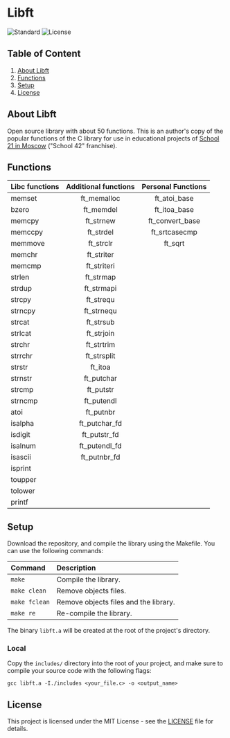 # Libft

![Standard](https://img.shields.io/badge/standart-ANSI%20C11-lightgrey.svg)
![License](https://img.shields.io/badge/license-MIT-blue.svg)

## Table of Content

1. [About Libft](#about-libft)
2. [Functions](#functions)
3. [Setup](#setup)
4. [License](#license)

## About Libft <a name="about-libft"></a>

Open source library with about 50 functions.
This is an author's copy of the popular functions of the C library for use in educational projects of [School 21 in Moscow](https://21-school.ru/) ("School 42" franchise).

## Functions <a name="functions"></a>

Libc functions | Additional functions | Personal Functions
:--------------| :-------------------:| :----------------:
memset		   | ft_memalloc		  | ft_atoi_base
bzero		   | ft_memdel	 		  | ft_itoa_base
memcpy		   | ft_strnew			  | ft_convert_base
memccpy		   | ft_strdel			  | ft_srtcasecmp
memmove		   | ft_strclr			  | ft_sqrt
memchr		   | ft_striter			  |
memcmp		   | ft_striteri		  |
strlen		   | ft_strmap			  |
strdup		   | ft_strmapi			  |
strcpy		   | ft_strequ			  |
strncpy		   | ft_strnequ			  |
strcat		   | ft_strsub			  |
strlcat		   | ft_strjoin			  |
strchr		   | ft_strtrim			  |
strrchr		   | ft_strsplit		  |
strstr		   | ft_itoa			  |
strnstr		   | ft_putchar			  |
strcmp		   | ft_putstr			  |
strncmp		   | ft_putendl			  |
atoi		   | ft_putnbr			  |
isalpha		   | ft_putchar_fd		  |
isdigit		   | ft_putstr_fd		  |
isalnum		   | ft_putendl_fd		  |
isascii		   | ft_putnbr_fd		  |
isprint		   |
toupper		   |
tolower		   |
printf		   |

## Setup <a name="setup"></a>

Download the repository, and compile the library using the Makefile.
You can use the following commands:

Command       |  Description
:-------------|:-------------
`make`        | Compile the library.
`make clean`  | Remove objects files.
`make fclean` | Remove objects files and the library.
`make re`     | Re-compile the library.

The binary `libft.a` will be created at the root of the project's directory.

### Local <a name="local"></a>

Copy the `includes/` directory into the root of your project, and
make sure to compile your source code with the following flags:

	gcc libft.a -I./includes <your_file.c> -o <output_name>

## License <a name="license"></a>

This project is licensed under the MIT License - see the [LICENSE](https://github.com/semenpindak/Libft/blob/master/LICENSE)
file for details.

